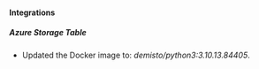 #### Integrations
##### Azure Storage Table
- Updated the Docker image to: *demisto/python3:3.10.13.84405*.
